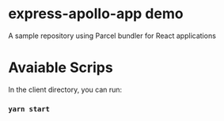# express-apollo-app demo

A sample repository using Parcel bundler for React applications

# Avaiable Scrips

In the client directory, you can run:

### `yarn start`
